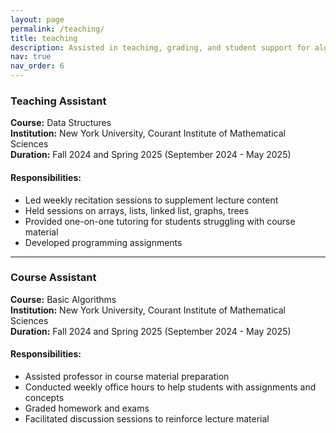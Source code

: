 ```yaml
---
layout: page
permalink: /teaching/
title: teaching
description: Assisted in teaching, grading, and student support for algorithms and data structures courses
nav: true
nav_order: 6
---
```


### Teaching Assistant  
**Course:** Data Structures  
**Institution:** New York University, Courant Institute of Mathematical Sciences  
**Duration:** Fall 2024 and Spring 2025 (September 2024 - May 2025)  

#### Responsibilities:
- Led weekly recitation sessions to supplement lecture content 
- Held sessions on arrays, lists, linked list, graphs, trees
- Provided one-on-one tutoring for students struggling with course material  
- Developed programming assignments

---

### Course Assistant  
**Course:** Basic Algorithms  
**Institution:** New York University, Courant Institute of Mathematical Sciences  
**Duration:** Fall 2024 and Spring 2025 (September 2024 - May 2025)

#### Responsibilities:
- Assisted professor in course material preparation  
- Conducted weekly office hours to help students with assignments and concepts  
- Graded homework and exams  
- Facilitated discussion sessions to reinforce lecture material  

 
